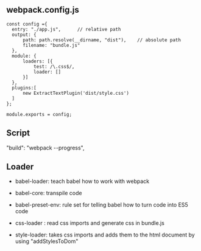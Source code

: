 
## webpack.config.js
```
const config ={
  entry: "./app.js",      // relative path
  output: {
      path: path.resolve(__dirname, "dist"),    // absolute path
      filename: "bundle.js"
  },
  module: {
      loaders: [{
          test: /\.css$/,
          loader: []
      }]
  },
  plugins:[
      new ExtractTextPlugin('dist/style.css')
  ]
};

module.exports = config;

```

## Script
  "build": "webpack --progress",

## Loader
  - babel-loader: teach babel how to work with webpack
  - babel-core: transpile code 
  - babel-preset-env: rule set for telling babel how to turn code into ES5 code

  - css-loader : read css imports and generate css in bundle.js
  - style-loader: takes css imports and adds them to the html document by using "addStylesToDom"
  